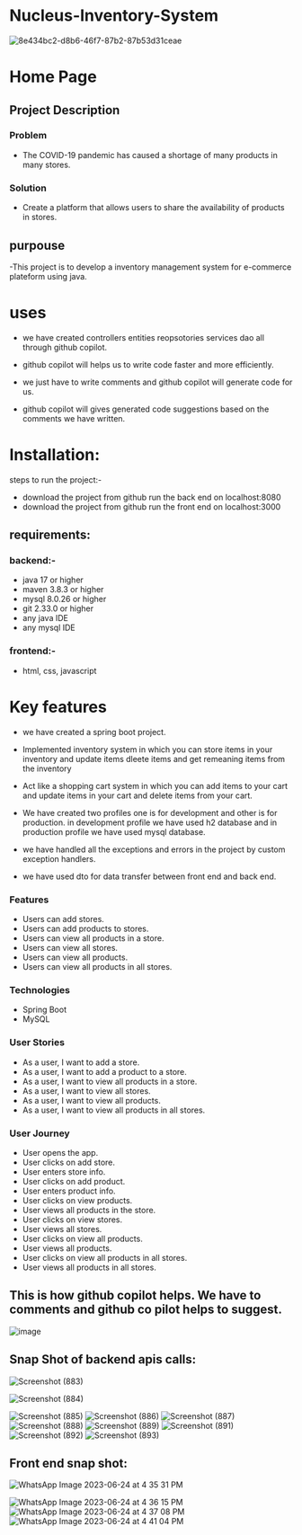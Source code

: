 
# Nucleus-Inventory-System
![8e434bc2-d8b6-46f7-87b2-87b53d31ceae](https://github.com/Fastest-Coder-First/Nucleus-Inventory-System/assets/50174023/cb8d5f00-a99c-4035-843b-426de062eca1)

# Home Page


## Project Description

### Problem
- The COVID-19 pandemic has caused a shortage of many products in many stores.
### Solution
- Create a platform that allows users to share the availability of products in stores.


## purpouse 
-This project is to develop a inventory management system for e-commerce plateform using java.

# uses
- we have created controllers entities reopsotories services dao all through github copilot.
- github copilot will helps us to write code faster and more efficiently.

- we just have to write comments and github copilot will generate code for us.

- github copilot will gives generated code suggestions based on the comments we have written.

# Installation:

steps to run the project:-
- download the project from github run the back end on localhost:8080
- download the project from github run the front end on localhost:3000

## requirements: 
### backend:-
- java 17 or higher
- maven 3.8.3 or higher
- mysql 8.0.26 or higher
- git 2.33.0 or higher
- any java IDE
- any mysql IDE

### frontend:-
- html, css, javascript




# Key features

- we have created a spring boot project.

- Implemented inventory system in which you can store items in your inventory and update items dleete items and get remeaning items from the inventory

- Act like a shopping cart system in which you can add items to your cart and update items in your cart and delete items from your cart.

- We have created two profiles one is for development and other is for production.
in development profile we have used h2 database and in production profile we have used mysql database.


- we have handled all the exceptions and errors in the project by custom exception handlers.

- we have used dto for data transfer between front end and back end.

### Features
- Users can add stores.
- Users can add products to stores.
- Users can view all products in a store.
- Users can view all stores.
- Users can view all products.
- Users can view all products in all stores.
### Technologies
- Spring Boot
- MySQL
### User Stories
- As a user, I want to add a store.
- As a user, I want to add a product to a store.
- As a user, I want to view all products in a store.
 - As a user, I want to view all stores.
- As a user, I want to view all products.
- As a user, I want to view all products in all stores.
### User Journey
- User opens the app.
- User clicks on add store.
- User enters store info.
- User clicks on add product.
- User enters product info.
 - User clicks on view products.
- User views all products in the store.
- User clicks on view stores.
- User views all stores.
 - User clicks on view all products.
- User views all products.
- User clicks on view all products in all stores.
- User views all products in all stores.

## This is how github copilot helps. We have to comments and  github co pilot helps to suggest.

![image](https://github.com/Fastest-Coder-First/Nucleus-Inventory-System/assets/64920910/d66c9715-df5a-49fb-abd4-a699e58ff33f)


## Snap Shot of backend apis calls:


![Screenshot (883)](https://github.com/Fastest-Coder-First/Nucleus-Inventory-System/assets/64920910/dd14d350-4ba4-4c0f-b495-12408043827e)

![Screenshot (884)](https://github.com/Fastest-Coder-First/Nucleus-Inventory-System/assets/64920910/71a6faab-8afc-4931-be97-226b0063c33b)

![Screenshot (885)](https://github.com/Fastest-Coder-First/Nucleus-Inventory-System/assets/64920910/9522e6b3-07af-42cd-9ec4-d25a78cf4e17)
![Screenshot (886)](https://github.com/Fastest-Coder-First/Nucleus-Inventory-System/assets/64920910/19c28797-f99d-4a70-93dd-d85bfeba9330)
![Screenshot (887)](https://github.com/Fastest-Coder-First/Nucleus-Inventory-System/assets/64920910/b92fe136-5433-4236-86ef-5dfd338eb9e2)
![Screenshot (888)](https://github.com/Fastest-Coder-First/Nucleus-Inventory-System/assets/64920910/53bdfce2-254d-4f08-99f4-b5b497dc039d)
![Screenshot (889)](https://github.com/Fastest-Coder-First/Nucleus-Inventory-System/assets/64920910/dacb988c-a88e-4f8f-98e2-bf53acceca76)
![Screenshot (891)](https://github.com/Fastest-Coder-First/Nucleus-Inventory-System/assets/64920910/94b1573b-d6b5-4fff-9172-0a1e766064cb)
![Screenshot (892)](https://github.com/Fastest-Coder-First/Nucleus-Inventory-System/assets/64920910/791d781e-867c-4e80-abb4-097be9869b79)
![Screenshot (893)](https://github.com/Fastest-Coder-First/Nucleus-Inventory-System/assets/64920910/05e4d2d2-91fd-4551-bec3-5a0b3704ba1c)


## Front end snap shot:
![WhatsApp Image 2023-06-24 at 4 35 31 PM](https://github.com/Fastest-Coder-First/Nucleus-Inventory-System/assets/64920910/d8063869-05ef-4418-b74d-9f75addfdfab)

![WhatsApp Image 2023-06-24 at 4 36 15 PM](https://github.com/Fastest-Coder-First/Nucleus-Inventory-System/assets/64920910/0aa00344-5665-45ef-9c44-506d043d2bd9)
![WhatsApp Image 2023-06-24 at 4 37 08 PM](https://github.com/Fastest-Coder-First/Nucleus-Inventory-System/assets/64920910/0bd7bc1e-efcc-4893-b6b1-05d2a68b0d72)
![WhatsApp Image 2023-06-24 at 4 41 04 PM](https://github.com/Fastest-Coder-First/Nucleus-Inventory-System/assets/64920910/c39af328-75cc-45c9-94e8-08b1be8e6db7)


